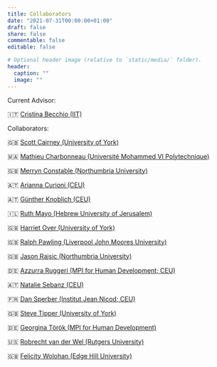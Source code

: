 ```yaml
---
title: Collaborators
date: "2021-07-31T00:00:00+01:00"
draft: false
share: false
commentable: false
editable: false

# Optional header image (relative to `static/media/` folder).
header:
  caption: ""
  image: ""
---
```


Current Advisor:

:it: [Cristina Becchio (IIT)](https://www.iit.it/it/people/cristina-becchio)

Collaborators:

:uk: [Scott Cairney (University of York)](https://www.york.ac.uk/psychology/staff/academicstaff/scottc/)

:morocco: [Mathieu Charbonneau (Université Mohammed VI Polytechnique)](https://mcharbonneau.com/)

:uk: [Merryn Constable (Northumbria University)](http://merryndconstable.com)

:austria: [Arianna Curioni (CEU)](https://somby.ceu.edu/people/arianna-curioni)

:austria: [Günther Knoblich (CEU)](https://somby.ceu.edu/people/gunther-knoblich)

:israel: [Ruth Mayo (Hebrew University of Jerusalem)](https://scholars.huji.ac.il/jbc/people/ruth-mayo)

:uk: [Harriet Over (University of York)](https://www.york.ac.uk/psychology/staff/academicstaff/ho543/)

:uk: [Ralph Pawling (Liverpool John Moores University)](https://www.ljmu.ac.uk/about-us/staff-profiles/faculty-of-health/school-of-psychology/ralph-pawling)

:uk: [Jason Rajsic (Northumbria University)](http://jasonrajsic.com/)

:de: [Azzurra Ruggeri (MPI for Human Development; CEU)](https://www.mpib-berlin.mpg.de/research/research-groups/mprg-isearch)

:austria: [Natalie Sebanz (CEU)](https://somby.ceu.edu/people/natalie-sebanz)

:fr: [Dan Sperber (Institut Jean Nicod; CEU)](http://dan.sperber.fr)

:uk: [Steve Tipper (University of York)](https://www.york.ac.uk/psychology/staff/emeritusfaculty/steventipper/)

:de: [Georgina Török (MPI for Human Development)](https://www.mpib-berlin.mpg.de/research/research-groups/mprg-isearch/team)

:us: [Robrecht van der Wel (Rutgers University)](https://vanderwel.camden.rutgers.edu/)

:uk: [Felicity Wolohan (Edge Hill University)](https://www.edgehill.ac.uk/psychology/people/academic-staff/dr-felicity-wolohan/)

